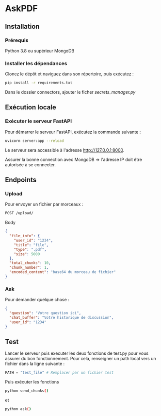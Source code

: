 # AskPDF

## Installation

### Prérequis
Python 3.8 ou supérieur
MongoDB

### Installer les dépendances
Clonez le dépôt et naviguez dans son répertoire, puis exécutez :

```bash
pip install -r requirements.txt
```

Dans le dossier connectors, ajouter le ficher *secrets_manager.py*

## Exécution locale

### Exécuter le serveur FastAPI
Pour démarrer le serveur FastAPI, exécutez la commande suivante :

```bash
uvicorn server:app --reload
```

Le serveur sera accessible à l'adresse http://127.0.0.1:8000.

Assurer la bonne connection avec MongoDB => l'adresse IP doit être autorisée à se connecter. 

## Endpoints
### Upload
Pour envoyer un fichier par morceaux :

```bash
POST /upload/
```

Body 

```json
{
  "file_info": {
    "user_id": "1234",
    "title": "file",
    "type": ".pdf",
    "size": 5000
  },
  "total_chunks": 10,
  "chunk_number": 1,
  "encoded_content": "base64 du morceau de fichier"
}
```

### Ask
Pour demander quelque chose :

```json
{
  "question": "Votre question ici",
  "chat_buffer": "Votre historique de discussion",
  "user_id": "1234"
}
```

## Test

Lancer le serveur puis executer les deux fonctions de test.py pour vous assurer du bon fonctionnement. Pour cela, renseigner un path local vers un fichier dans la ligne suivante : 

```python
PATH = "test_file" # Remplacer par un fichier test
```

Puis exécuter les fonctions
```bash
python send_chunks()
```

et 
```bash
python ask()
```
